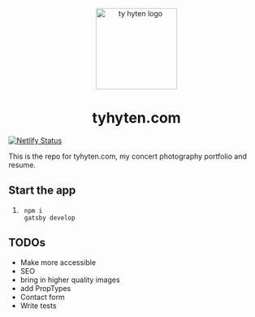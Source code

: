 <p align="center">
  <a href="https://www.tyhyten.com">
    <img alt="ty hyten logo" src="https://tyhyten.s3-us-west-1.amazonaws.com/ty-hyten-logo.png" width="160" />
  </a>
</p>
<h1 align="center">
  tyhyten.com
</h1>

[![Netlify Status](https://api.netlify.com/api/v1/badges/beac823f-474b-43f5-aef2-06bfecb15b05/deploy-status)](https://app.netlify.com/sites/blissful-bohr-959b76/deploys)

This is the repo for tyhyten.com, my concert photography portfolio and resume.

## Start the app

1. ```shell
    npm i
    gatsby develop
   ```

## TODOs

- Make more accessible
- SEO
- bring in higher quality images
- add PropTypes
- Contact form
- Write tests
